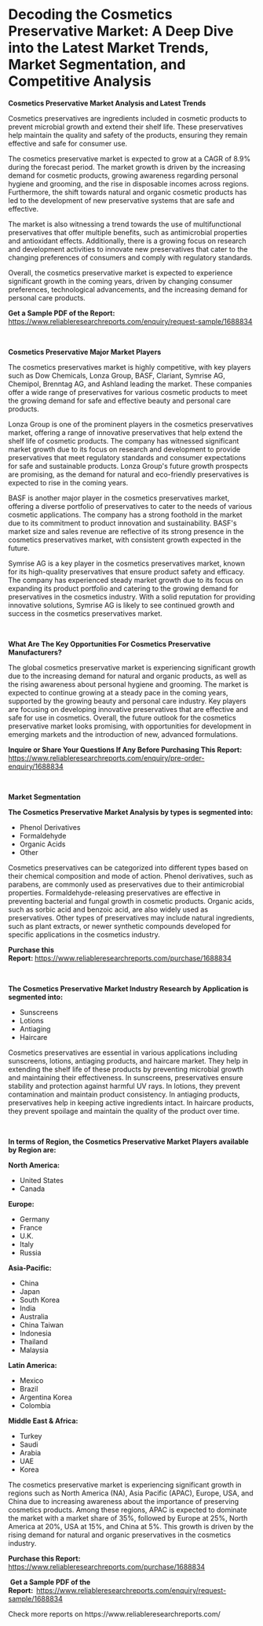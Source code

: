 <p><h1>Decoding the Cosmetics Preservative Market: A Deep Dive into the Latest Market Trends, Market Segmentation, and Competitive Analysis</h1></p><p><strong>Cosmetics Preservative Market Analysis and Latest Trends</strong></p>
<p><p>Cosmetics preservatives are ingredients included in cosmetic products to prevent microbial growth and extend their shelf life. These preservatives help maintain the quality and safety of the products, ensuring they remain effective and safe for consumer use.</p><p>The cosmetics preservative market is expected to grow at a CAGR of 8.9% during the forecast period. The market growth is driven by the increasing demand for cosmetic products, growing awareness regarding personal hygiene and grooming, and the rise in disposable incomes across regions. Furthermore, the shift towards natural and organic cosmetic products has led to the development of new preservative systems that are safe and effective.</p><p>The market is also witnessing a trend towards the use of multifunctional preservatives that offer multiple benefits, such as antimicrobial properties and antioxidant effects. Additionally, there is a growing focus on research and development activities to innovate new preservatives that cater to the changing preferences of consumers and comply with regulatory standards.</p><p>Overall, the cosmetics preservative market is expected to experience significant growth in the coming years, driven by changing consumer preferences, technological advancements, and the increasing demand for personal care products.</p></p>
<p><strong>Get a Sample PDF of the Report:&nbsp;</strong> <a href="https://www.reliableresearchreports.com/enquiry/request-sample/1688834">https://www.reliableresearchreports.com/enquiry/request-sample/1688834</a></p>
<p>&nbsp;</p>
<p><strong>Cosmetics Preservative Major Market Players</strong></p>
<p><p>The cosmetics preservatives market is highly competitive, with key players such as Dow Chemicals, Lonza Group, BASF, Clariant, Symrise AG, Chemipol, Brenntag AG, and Ashland leading the market. These companies offer a wide range of preservatives for various cosmetic products to meet the growing demand for safe and effective beauty and personal care products.</p><p>Lonza Group is one of the prominent players in the cosmetics preservatives market, offering a range of innovative preservatives that help extend the shelf life of cosmetic products. The company has witnessed significant market growth due to its focus on research and development to provide preservatives that meet regulatory standards and consumer expectations for safe and sustainable products. Lonza Group's future growth prospects are promising, as the demand for natural and eco-friendly preservatives is expected to rise in the coming years.</p><p>BASF is another major player in the cosmetics preservatives market, offering a diverse portfolio of preservatives to cater to the needs of various cosmetic applications. The company has a strong foothold in the market due to its commitment to product innovation and sustainability. BASF's market size and sales revenue are reflective of its strong presence in the cosmetics preservatives market, with consistent growth expected in the future.</p><p>Symrise AG is a key player in the cosmetics preservatives market, known for its high-quality preservatives that ensure product safety and efficacy. The company has experienced steady market growth due to its focus on expanding its product portfolio and catering to the growing demand for preservatives in the cosmetics industry. With a solid reputation for providing innovative solutions, Symrise AG is likely to see continued growth and success in the cosmetics preservatives market.</p></p>
<p>&nbsp;</p>
<p><strong>What Are The Key Opportunities For Cosmetics Preservative Manufacturers?</strong></p>
<p><p>The global cosmetics preservative market is experiencing significant growth due to the increasing demand for natural and organic products, as well as the rising awareness about personal hygiene and grooming. The market is expected to continue growing at a steady pace in the coming years, supported by the growing beauty and personal care industry. Key players are focusing on developing innovative preservatives that are effective and safe for use in cosmetics. Overall, the future outlook for the cosmetics preservative market looks promising, with opportunities for development in emerging markets and the introduction of new, advanced formulations.</p></p>
<p><strong>Inquire or Share Your Questions If Any Before Purchasing This Report:</strong> <a href="https://www.reliableresearchreports.com/enquiry/pre-order-enquiry/1688834">https://www.reliableresearchreports.com/enquiry/pre-order-enquiry/1688834</a></p>
<p>&nbsp;</p>
<p><strong>Market Segmentation</strong></p>
<p><strong>The Cosmetics Preservative Market Analysis by types is segmented into:</strong></p>
<p><ul><li>Phenol Derivatives</li><li>Formaldehyde</li><li>Organic Acids</li><li>Other</li></ul></p>
<p><p>Cosmetics preservatives can be categorized into different types based on their chemical composition and mode of action. Phenol derivatives, such as parabens, are commonly used as preservatives due to their antimicrobial properties. Formaldehyde-releasing preservatives are effective in preventing bacterial and fungal growth in cosmetic products. Organic acids, such as sorbic acid and benzoic acid, are also widely used as preservatives. Other types of preservatives may include natural ingredients, such as plant extracts, or newer synthetic compounds developed for specific applications in the cosmetics industry.</p></p>
<p><strong>Purchase this Report:&nbsp;</strong><a href="https://www.reliableresearchreports.com/purchase/1688834">https://www.reliableresearchreports.com/purchase/1688834</a></p>
<p>&nbsp;</p>
<p><strong>The Cosmetics Preservative Market Industry Research by Application is segmented into:</strong></p>
<p><ul><li>Sunscreens</li><li>Lotions</li><li>Antiaging</li><li>Haircare</li></ul></p>
<p><p>Cosmetics preservatives are essential in various applications including sunscreens, lotions, antiaging products, and haircare market. They help in extending the shelf life of these products by preventing microbial growth and maintaining their effectiveness. In sunscreens, preservatives ensure stability and protection against harmful UV rays. In lotions, they prevent contamination and maintain product consistency. In antiaging products, preservatives help in keeping active ingredients intact. In haircare products, they prevent spoilage and maintain the quality of the product over time.</p></p>
<p>&nbsp;</p>
<p><strong>In terms of Region, the Cosmetics Preservative Market Players available by Region are:</strong></p>
<p>
    <p> <strong> North America: </strong>
        <ul>
            <li>United States</li>
            <li>Canada</li>
        </ul>
        </p> 
    <p> <strong> Europe: </strong>
        <ul>
            <li>Germany</li>
            <li>France</li>
            <li>U.K.</li>
            <li>Italy</li>
            <li>Russia</li>
        </ul>
        </p> 
    <p> <strong> Asia-Pacific: </strong>
        <ul>
            <li>China</li>
            <li>Japan</li>
            <li>South Korea</li>
            <li>India</li>
            <li>Australia</li>
            <li>China Taiwan</li>
            <li>Indonesia</li>
            <li>Thailand</li>
            <li>Malaysia</li>
        </ul>
        </p> 
    <p> <strong> Latin America: </strong>
        <ul>
            <li>Mexico</li>
            <li>Brazil</li>
            <li>Argentina Korea</li>
            <li>Colombia</li>
        </ul>
        </p> 
    <p> <strong> Middle East & Africa: </strong>
        <ul>
            <li>Turkey</li>
            <li>Saudi</li>
            <li>Arabia</li>
            <li>UAE</li>
            <li>Korea</li>
        </ul>
    </p>
    </p>
<p><p>The cosmetics preservative market is experiencing significant growth in regions such as North America (NA), Asia Pacific (APAC), Europe, USA, and China due to increasing awareness about the importance of preserving cosmetics products. Among these regions, APAC is expected to dominate the market with a market share of 35%, followed by Europe at 25%, North America at 20%, USA at 15%, and China at 5%. This growth is driven by the rising demand for natural and organic preservatives in the cosmetics industry.</p></p>
<p><strong>Purchase this Report: </strong><a href="https://www.reliableresearchreports.com/purchase/1688834">https://www.reliableresearchreports.com/purchase/1688834</a></p>
<p>&nbsp;<strong>Get a Sample PDF of the Report:&nbsp;&nbsp;</strong><a href="https://www.reliableresearchreports.com/enquiry/request-sample/1688834">https://www.reliableresearchreports.com/enquiry/request-sample/1688834</a></p>
<p><strong></strong></p>
<p>Check more reports on https://www.reliableresearchreports.com/</p>